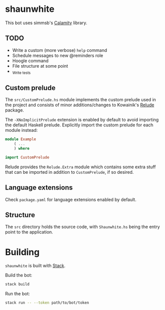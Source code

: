 # shaunwhite

This bot uses simmsb's [Calamity](https://github.com/simmsb/calamity) library.

## TODO

* Write a custom (more verbose) `help` command
* Schedule messages to new @reminders role
* Hoogle command
* File structure at some point
* <sub>Write tests</sub>

## Custom prelude

The `src/CustomPrelude.hs` module implements the custom prelude used in the
project and consists of minor additions/changes to Kowainik's
[Relude](https://github.com/kowainik/relude) package.

The `-XNoImplicitPrelude` extension is enabled by default to avoid importing
the default Haskell prelude. Explicitly import the custom prelude for each
module instead:

```haskell
module Example
    ( ...
    ) where

import CustomPrelude
```

Relude provides the `Relude.Extra` module which contains some extra stuff that
can be imported in addition to `CustomPrelude`, if so desired.

## Language extensions

Check `package.yaml` for language extensions enabled by default.

## Structure

The `src` directory holds the source code, with `Shaunwhite.hs` being the entry
point to the application.

# Building

`shaunwhite` is built with [Stack](https://www.haskellstack.org).

Build the bot:

```sh
stack build
```

Run the bot:

```sh
stack run -- --token path/to/bot/token
```
